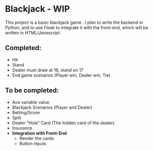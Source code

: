 # Blackjack - WIP
This project is a basic blackjack game . I plan to write the backend in *Python*, and to use *Flask* to integrate it with the front-end, which will be written in *HTML/Javascript*. 
  
  
## Completed:
  - Hit
  - Stand
  - Dealer must draw at 16, stand on 17
  - End game scenarios (Player win, Dealer win, Tie)

  
## To be completed:
  - Ace variable value
  - Blackjack Scenarios (Player and Dealer)
  - Betting/Score
  - Split
  - Dealer "Hole" Card (The hidden card of the dealer)
  - Insurance
  - **Integration with Front-End**
    - Render the cards 
    - Button inputs
